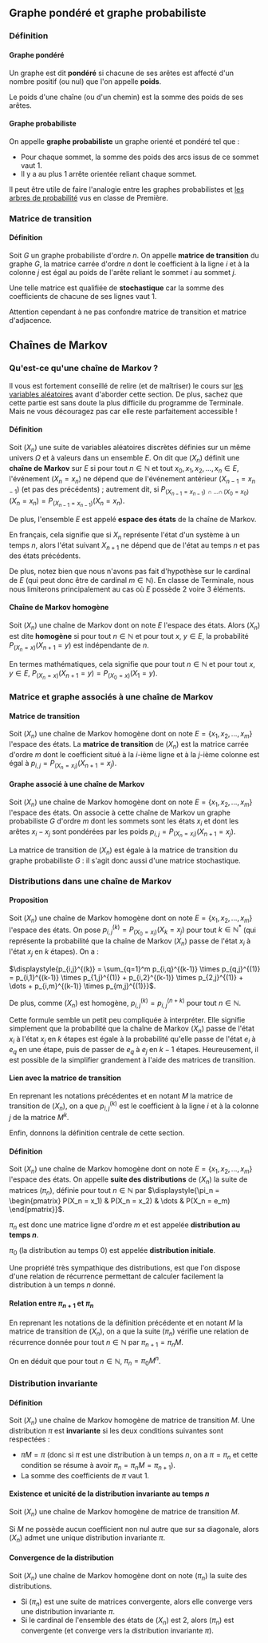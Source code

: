 ## Graphe pondéré et graphe probabiliste

### Définition

<bubble variant="formula">

#### Graphe pondéré

Un graphe est dit **pondéré** si chacune de ses arêtes est affecté d'un nombre positif (ou nul) que l'on appelle
**poids**.

Le poids d'une chaîne (ou d'un chemin) est la somme des poids de ses arêtes.

</bubble>

<bubble variant="formula">

#### Graphe probabiliste

On appelle **graphe probabiliste** un graphe orienté et pondéré tel que :

* Pour chaque sommet, la somme des poids des arcs issus de ce sommet vaut $1$.
* Il y a au plus $1$ arrête orientée reliant chaque sommet.

</bubble>

Il peut être utile de faire l'analogie entre les graphes probabilistes
et [les arbres de probabilité](/cours/premiere/probabilites/#2-arbre-de-probabilit%C3%A9) vus en classe de Première.

### Matrice de transition

<bubble variant="formula">

#### Définition

Soit $G$ un graphe probabiliste d'ordre $n$. On appelle **matrice de transition** du graphe $G$, la matrice carrée
d'ordre $n$ dont le coefficient à la ligne $i$ et à la colonne $j$ est égal au poids de l'arête reliant le sommet $i$ au
sommet $j$.

Une telle matrice est qualifiée de **stochastique** car la somme des coefficients de chacune de ses lignes vaut $1$.

</bubble>

Attention cependant à ne pas confondre matrice de transition et matrice d'adjacence.

## Chaînes de Markov

### Qu'est-ce qu'une chaîne de Markov ?

Il vous est fortement conseillé de relire (et de maîtriser) le cours
sur [les variables aléatoires](/cours/terminale/variables-aleatoires-concentration-grands-nombres/) avant d'aborder
cette section. De plus, sachez que cette partie est sans doute la plus difficile du programme de Terminale. Mais ne vous
découragez pas car elle reste parfaitement accessible !

<bubble variant="formula">

#### Définition

Soit $(X_n)$ une suite de variables aléatoires discrètes définies sur un même univers $\Omega$ et à valeurs dans un
ensemble $E$. On dit que $(X_n)$ définit une **chaîne de Markov** sur $E$ si pour tout $n \in \mathbb{N}$ et tout $x_0,
x_1, x_2, \dots, x_n \in E$, l'événement $(X_n = x_n)$ ne dépend que de l'événement antérieur $(X_{n-1} = x_{n-1})$ (et
pas des précédents) ; autrement dit, si $P_{(X_{n-1} = x_{n-1}) \, \cap \dots \cap \, (X_0 = x_0)}(X_n = x_n) = P_{(X_
{n-1} = x_{n-1})}(X_n = x_n)$.

De plus, l'ensemble $E$ est appelé **espace des états** de la chaîne de Markov.

</bubble>

En français, cela signifie que si $X_n$ représente l'état d'un système à un temps $n$, alors l'état suivant $X_{n+1}$ ne
dépend que de l'état au temps $n$ et pas des états précédents.

De plus, notez bien que nous n'avons pas fait d'hypothèse sur le cardinal de $E$ (qui peut donc être de cardinal $m \in
\mathbb{N}$). En classe de Terminale, nous nous limiterons principalement au cas où $E$ possède $2$ voire $3$ éléments.

<bubble variant="formula">

#### Chaîne de Markov homogène

Soit $(X_n)$ une chaîne de Markov dont on note $E$ l'espace des états. Alors $(X_n)$ est dite **homogène** si pour tout
$n \in \mathbb{N}$ et pour tout $x$, $y \in E$, la probabilité $P_{(X_n = x)}(X_{n+1} = y)$ est indépendante de $n$.

En termes mathématiques, cela signifie que pour tout $n \in \mathbb{N}$ et pour tout $x$, $y \in E$, $P_{(X_n = x)}(X_
{n+1} = y) = P_{(X_0 = x)}(X_1 = y)$.

</bubble>

### Matrice et graphe associés à une chaîne de Markov

<bubble variant="formula">

#### Matrice de transition

Soit $(X_n)$ une chaîne de Markov homogène dont on note $E = \{x_1, x_2, \dots, x_m\}$ l'espace des états. La **matrice
de transition** de $(X_n)$ est la matrice carrée d'ordre $m$ dont le coefficient situé à la $i$-ième ligne et à la
$j$-ième colonne est égal à $p_{i,j} = P_{(X_n = x_i)}(X_{n+1} = x_j)$.

</bubble>

<bubble variant="formula">

#### Graphe associé à une chaîne de Markov

Soit $(X_n)$ une chaîne de Markov homogène dont on note $E = \{x_1, x_2, \dots, x_m\}$ l'espace des états. On associe à
cette chaîne de Markov un graphe probabiliste $G$ d'ordre $m$ dont les sommets sont les états $x_i$ et dont les arêtes
$x_i - x_j$ sont pondérées par les poids $p_{i,j} = P_{(X_n = x_i)}(X_{n+1} = x_j)$.

La matrice de transition de $(X_n)$ est égale à la matrice de transition du graphe probabiliste $G$ : il s'agit donc
aussi d'une matrice stochastique.

</bubble>

### Distributions dans une chaîne de Markov

<bubble variant="formula">

#### Proposition

Soit $(X_n)$ une chaîne de Markov homogène dont on note $E = \{x_1, x_2, \dots, x_m\}$ l'espace des états. On pose
$p_{i,j}^{(k)} = P_{(X_0 = x_i)}(X_k = x_j)$ pour tout $k \in \mathbb{N}^*$ (qui représente la probabilité que la chaîne
de Markov $(X_n)$ passe de l'état $x_i$ à l'état $x_j$ en $k$ étapes). On a :

$\displaystyle{p_{i,j}^{(k)} = \sum_{q=1}^m p_{i,q}^{(k-1)} \times p_{q,j}^{(1)} = p_{i,1}^{(k-1)} \times
p_{1,j}^{(1)} + p_{i,2}^{(k-1)} \times p_{2,j}^{(1)} + \dots + p_{i,m}^{(k-1)} \times p_{m,j}^{(1)}}$.

De plus, comme $(X_n)$ est homogène, $p_{i,j}^{(k)} = p_{i,j}^{(n+k)}$ pour tout $n \in \mathbb{N}$.

</bubble>

Cette formule semble un petit peu compliquée à interpréter. Elle signifie simplement que la probabilité que la chaîne de
Markov $(X_n)$ passe de l'état $x_i$ à l'état $x_j$ en $k$ étapes est égale à la probabilité qu'elle passe de l'état
$e_i$ à $e_q$ en une étape, puis de passer de $e_q$ à $e_j$ en $k-1$ étapes. Heureusement, il est possible de la
simplifier grandement à l'aide des matrices de transition.

<bubble variant="formula">

#### Lien avec la matrice de transition

En reprenant les notations précédentes et en notant $M$ la matrice de transition de $(X_n)$, on a que $p_{i,j}^{(k)}$
est le coefficient à la ligne $i$ et à la colonne $j$ de la matrice $M^k$.

</bubble>

Enfin, donnons la définition centrale de cette section.

<bubble variant="formula" content-width="big">

#### Définition

Soit $(X_n)$ une chaîne de Markov homogène dont on note $E = \{x_1, x_2, \dots, x_m\}$ l'espace des états. On appelle
**suite des distributions** de $(X_n)$ la suite de matrices $(\pi_n)$, définie pour tout $n \in \mathbb{N}$ par
$\displaystyle{\pi_n = \begin{pmatrix} P(X_n = x_1) & P(X_n = x_2) & \dots & P(X_n = e_m) \end{pmatrix}}$.

$\pi_n$ est donc une matrice ligne d'ordre $m$ et est appelée **distribution au temps $n$**.

$\pi_0$ (la distribution au temps $0$) est appelée **distribution initiale**.

</bubble>

Une propriété très sympathique des distributions, est que l'on dispose d'une relation de récurrence permettant de
calculer facilement la distribution à un temps $n$ donné.

<bubble variant="formula">

#### Relation entre $\pi_{n+1}$ et $\pi_n$

En reprenant les notations de la définition précédente et en notant $M$ la matrice de transition de $(X_n)$, on a que la
suite $(\pi_n)$ vérifie une relation de récurrence donnée pour tout $n \in \mathbb{N}$ par $\pi_{n+1} = \pi_n M$.

On en déduit que pour tout $n \in \mathbb{N}$, $\pi_n = \pi_0 M^n$.

</bubble>

### Distribution invariante

<bubble variant="formula">

#### Définition

Soit $(X_n)$ une chaîne de Markov homogène de matrice de transition $M$. Une distribution $\pi$ est **invariante** si
les deux conditions suivantes sont respectées :

* $\displaystyle{\pi M = \pi}$ (donc si $\pi$ est une distribution à un temps $n$, on a $\pi = \pi_n$ et cette condition
  se résume à avoir $\pi_n = \pi_n M = \pi_{n+1}$).
* La somme des coefficients de $\pi$ vaut $1$.

</bubble>

<bubble variant="formula">

#### Existence et unicité de la distribution invariante au temps $n$

Soit $(X_n)$ une chaîne de Markov homogène de matrice de transition $M$.

Si $M$ ne possède aucun coefficient non nul autre que sur sa diagonale, alors $(X_n)$ admet une unique distribution
invariante $\pi$.

</bubble>

<bubble variant="formula">

#### Convergence de la distribution

Soit $(X_n)$ une chaîne de Markov homogène dont on note $(\pi_n)$ la suite des distributions.

* Si $(\pi_n)$ est une suite de matrices convergente, alors elle converge vers une distribution invariante $\pi$.
* Si le cardinal de l'ensemble des états de $(X_n)$ est $2$, alors $(\pi_n)$ est convergente (et converge vers la
  distribution invariante $\pi$).

</bubble>
